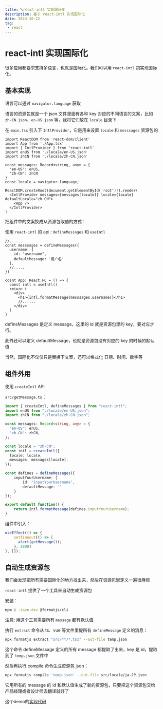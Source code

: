 ```yaml
---
title: 🔤react-intl 实现国际化
description: 基于 react-intl 实现国际化
date: 2024-10-22
tag:
 - react
---
```


# react-intl 实现国际化

很多应用都要求支持多语言，也就是国际化。我们可以用 `react-intl` 包实现国际化。

## 基本实现

语言可以通过 `navigator.language` 获取

语言的资源包就是一个 json 文件里面有各种 key 对应的不同语言的文案，比如 `zh-CN.json`、`en-US.json` 等，我将它们放在 `locale` 目录下

在 `main.tsx` 引入下 `IntlProvider`，它是用来设置 `locale` 和 `messsages` 资源包的
```tsx
import ReactDOM from 'react-dom/client'
import App from './App.tsx'
import { IntlProvider } from 'react-intl'
import enUS from './locale/en-US.json'
import zhCN from './locale/zh-CN.json'

const messages: Record<string, any> = {
  'en-US': enUS,
  'zh-CN': zhCN
}
const locale = navigator.language;

ReactDOM.createRoot(document.getElementById('root')!).render(
  <IntlProvider messages={messages[locale]} locale={locale} defaultLocale="zh_CN">
    <App />
  </IntlProvider>
)
```

把组件中的文案换成从资源包取值的方式：

使用 `react-intl` 的 api : `defineMessages` 和 `useIntl`

```tsx
//......
const messsages = defineMessages({
  username: {
    id: "username",
    defaultMessage: '用户名'
  },
  //.....
})

cosnt App: React.FC = () => {
  const intl = useIntl()
  return (
    <div>
      <h1>{intl.formatMessage(messsages.username)}</h1>
      //......
    </div>
  )
}
```

defineMessages 是定义 message，这里的 id 就是资源包里的 key，要对应才行。

此外还可以定义 defaultMessage，也就是资源包没有对应的 key 的时候的默认值

当然，国际化不仅仅只是替换下文案，还可以格式化 日期、时间、数字等

## 组件外用

使用 `createIntl` API

`src/getMessage.ts`：
```ts
import { createIntl, defineMessages } from "react-intl";
import enUS from "./locale/en-US.json";
import zhCN from "./locale/zh-CN.json";

const messages: Record<string, any> = {
  "en-US": enUS,
  "zh-CN": zhCN,
};

const locale = "zh-CN";
const intl = createIntl({
  locale: locale,
  messages: messages[locale],
});

const defines = defineMessages({
    inputYourUsername: {
        id: 'inputYourUsername',
        defaultMessage: ''
    }
});

export default function() {
    return intl.formatMessage(defines.inputYourUsername);
}
```

组件中引入：
```js
useEffect(() => {
    setTimeout(() => {
      alert(getMessage());
    }, 2000)
}, []);
```

## 自动生成资源包

我们会发现把所有需要国际化的地方找出来，然后在资源包里定义一遍很麻烦

`react-intl` 提供了一个工具来自动生成资源包

安装：
```bash
npm i -save-dev @formatjs/cli
```

注意: 用这个工具需要所有 `message` 都有默认值

执行 `extract` 命令从 ts、vue 等文件里提所有 `defineMessage` 定义的消息：
```bash
npx formatjs extract "src/**/*.tsx" --out-file temp.json
```
这个命令 defineMessage 定义的所有 message 都提取了出来，key 是 id，提取到了 `temp.json` 文件中

然后再执行 compile 命令生成资源包 json：
```bash
npx formatjs compile 'temp.json' --out-file src/locale/ja-JP.json
```
它用所有的 message 的 id 和默认值生成了新的资源包，只要把这个资源包交给产品经理或者设计师去翻译就好了

这个demo的[实现代码](https://github.com/kurobakaito7/react-intl)